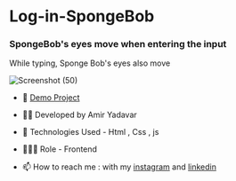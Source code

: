 # Log-in-SpongeBob

### SpongeBob's eyes move when entering the input
While typing, Sponge Bob's eyes also move

![Screenshot (50)](https://user-images.githubusercontent.com/110972269/200815797-d7ca7ce7-599b-4428-97d9-6de6dadf4eae.png)


- 🔗 [Demo Project]()

- 👨‍💻 Developed by Amir Yadavar

- 🤖 Technologies Used - Html , Css  , js

- 🕵🏻‍♀️ Role - Frontend

- 📫 How to reach me : with my [instagram](https://instagram.com/amir_yadavar_?igshid=YmMyMTA2M2Y=) and [linkedin](https://www.linkedin.com/in/amir-yadavar-269904242/)
